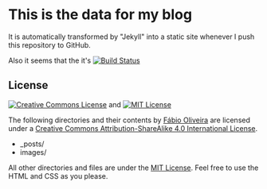 # This is the data for my blog

It is automatically transformed by "Jekyll" into a static site whenever I push this repository to GitHub.

Also it seems that the it's [![Build Status](https://travis-ci.org/foliveira/foliveira.github.io.svg)](https://travis-ci.org/foliveira/foliveira.github.io)

## License
[![Creative Commons License][cc-image]][cc-url] and [![MIT License][mit-image]][mit-url]

The <span xmlns:dct="http://purl.org/dc/terms/" href="http://purl.org/dc/dcmitype/Text" rel="dct:type">following directories and their contents</span> by <a xmlns:cc="https://creativecommons.org/ns#" href="https://about.me/foliveira" property="cc:attributionName" rel="cc:attributionURL">Fábio Oliveira</a> are licensed under a <a rel="license" href="https://creativecommons.org/licenses/by-sa/4.0/">Creative Commons Attribution-ShareAlike 4.0 International License</a>.

* _posts/
* images/


All other directories and files are under the [MIT License][mit-url]. Feel free to use the HTML and CSS as you please.

[cc-image]: https://i.creativecommons.org/l/by-sa/4.0/80x15.png
[cc-url]: https://creativecommons.org/licenses/by-sa/4.0/
[mit-image]: https://img.shields.io/badge/license-MIT-blue.svg?style=flat-square
[mit-url]: LICENSE
